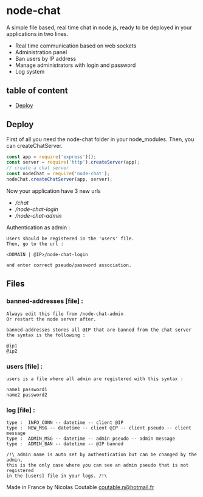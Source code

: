 # node-chat

A simple file based, real time chat in node.js, ready to be deployed in your applications in two lines.

* Real time communication based on web sockets
* Administration panel
* Ban users by IP address
* Manage administrators with login and password
* Log system

## table of content
* [Deploy](#deploy)

## Deploy

First of all you need the node-chat folder in your node_modules.
Then, you can createChatServer.

```javascript
const app = require('express')();
const server = require('http').createServer(app);
// create a chat server
const nodeChat = require('node-chat');
nodeChat.createChatServer(app, server);
```
Now your application have 3 new urls
* */chat*
* */node-chat-login*
* */node-chat-admin*


Authentication as admin :

	Users should be registered in the 'users' file.
	Then, go to the url :

	<DOMAIN | @IP>/node-chat-login

	and enter correct pseudo/password association.
	
## Files

### banned-addresses [file] :

	Always edit this file from /node-chat-admin
	Or restart the node server after. 

	banned-addresses stores all @IP that are banned from the chat server
	the syntax is the following :

	@ip1
	@ip2

### users [file] :
	
	users is a file where all admin are registered with this syntax :

	name1 password1
	name2 password2

### log [file] :

	type :	INFO_CONN -- datetime -- client @IP
	type :	NEW_MSG -- datetime -- client @IP -- client pseudo -- client message
	type :	ADMIN_MSG -- datetime -- admin pseudo -- admin message
	type :	ADMIN_BAN -- datetime -- @IP banned

	/!\ admin name is auto set by authentication but can be changed by the admin, 
	this is the only case where you can see an admin pseudo that is not registered
	in the [users] file in your logs. /!\

Made in France by Nicolas Coutable
coutable.n@hotmail.fr

